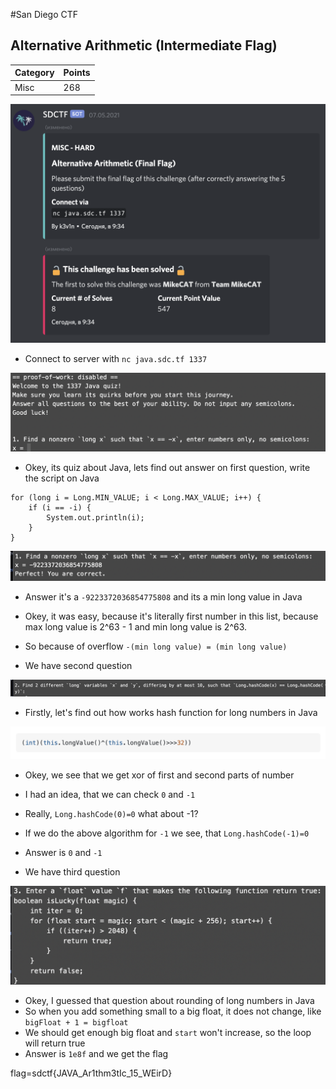 #San Diego CTF
## Alternative Arithmetic (Intermediate Flag)

Category | Points 
--- | --- 
Misc| 268

![screen](public/arithmetic_0.png)

- Connect to server with `nc java.sdc.tf 1337`

![screen](public/arithmetic_2.png)

- Okey, its quiz about Java, lets find out answer on first question, write the script on Java

```
for (long i = Long.MIN_VALUE; i < Long.MAX_VALUE; i++) {
    if (i == -i) {
        System.out.println(i);
    }
}
```
![screen](public/arithmetic_answer_1.png)

- Answer it's a `-9223372036854775808` and its a min long value in Java

- Okey, it was easy, because it's literally first number in this list,
because max long value is 2^63 - 1 and min long value is 2^63.
- So because of overflow `-(min long value) = (min long value)`

- We have second question

![screen](public/arithmetic_second_question.png)

- Firstly, let's find out how works hash function for long  numbers in Java

![screen](public/arithmetic_hash.png)

- Okey, we see that we get xor of first and second parts of number 
- I had an idea, that we can check `0` and `-1`
- Really, `Long.hashCode(0)=0` what about -1? 
- If we do the above algorithm for `-1` we see, that `Long.hashCode(-1)=0`

- Answer is `0` and `-1`

- We have third question

![screen](public/arithmetic_third_question.png)

- Okey, I guessed that question about rounding of long numbers in Java
- So when you add something small to a big float, it does not change, like `bigFloat + 1 = bigfloat`
- We should get enough big float and `start` won't increase, so the loop will return true
- Answer is `1e8f` and we get the flag

flag=sdctf{JAVA_Ar1thm3tIc_15_WEirD}
